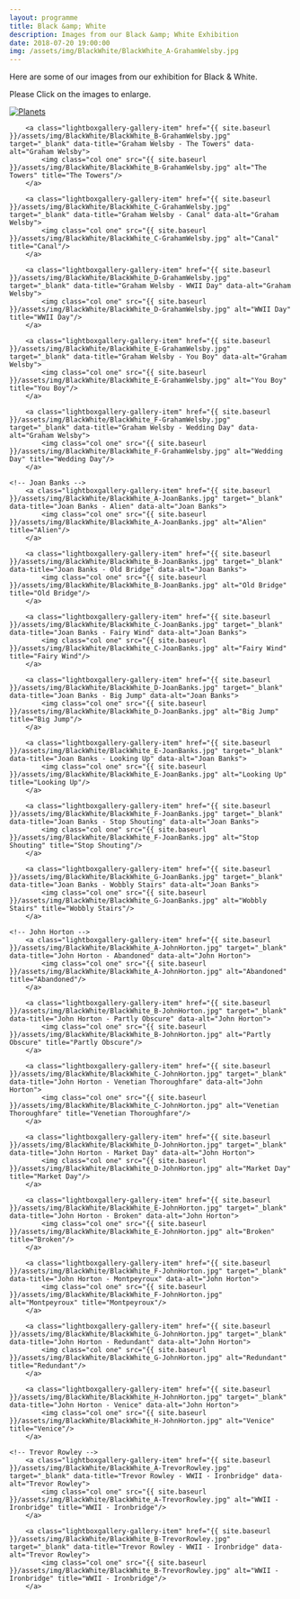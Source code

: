 ```yaml
---
layout: programme
title: Black &amp; White
description: Images from our Black &amp; White Exhibition
date: 2018-07-20 19:00:00
img: /assets/img/BlackWhite/BlackWhite_A-GrahamWelsby.jpg
---
```


Here are some of our images from our exhibition for Black &amp; White. 

Please Click on the images to enlarge.

<div class="lightboxgallery-gallery">
	<!-- Graham Welsby -->
		<a class="lightboxgallery-gallery-item" href="{{ site.baseurl }}/assets/img/BlackWhite/BlackWhite_A-GrahamWelsby.jpg" target="_blank" data-title="Graham Welsby - Planets" data-alt="Graham Welsby">	
			<img class="col one" src="{{ site.baseurl }}/assets/img/BlackWhite/BlackWhite_A-GrahamWelsby.jpg" alt="Planets" title="Planets"/>
		</a>

		<a class="lightboxgallery-gallery-item" href="{{ site.baseurl }}/assets/img/BlackWhite/BlackWhite_B-GrahamWelsby.jpg" target="_blank" data-title="Graham Welsby - The Towers" data-alt="Graham Welsby">	
			<img class="col one" src="{{ site.baseurl }}/assets/img/BlackWhite/BlackWhite_B-GrahamWelsby.jpg" alt="The Towers" title="The Towers"/>
		</a>

		<a class="lightboxgallery-gallery-item" href="{{ site.baseurl }}/assets/img/BlackWhite/BlackWhite_C-GrahamWelsby.jpg" target="_blank" data-title="Graham Welsby - Canal" data-alt="Graham Welsby">	
			<img class="col one" src="{{ site.baseurl }}/assets/img/BlackWhite/BlackWhite_C-GrahamWelsby.jpg" alt="Canal" title="Canal"/>
		</a>

		<a class="lightboxgallery-gallery-item" href="{{ site.baseurl }}/assets/img/BlackWhite/BlackWhite_D-GrahamWelsby.jpg" target="_blank" data-title="Graham Welsby - WWII Day" data-alt="Graham Welsby">	
			<img class="col one" src="{{ site.baseurl }}/assets/img/BlackWhite/BlackWhite_D-GrahamWelsby.jpg" alt="WWII Day" title="WWII Day"/>
		</a>

		<a class="lightboxgallery-gallery-item" href="{{ site.baseurl }}/assets/img/BlackWhite/BlackWhite_E-GrahamWelsby.jpg" target="_blank" data-title="Graham Welsby - You Boy" data-alt="Graham Welsby">	
			<img class="col one" src="{{ site.baseurl }}/assets/img/BlackWhite/BlackWhite_E-GrahamWelsby.jpg" alt="You Boy" title="You Boy"/>
		</a>

		<a class="lightboxgallery-gallery-item" href="{{ site.baseurl }}/assets/img/BlackWhite/BlackWhite_F-GrahamWelsby.jpg" target="_blank" data-title="Graham Welsby - Wedding Day" data-alt="Graham Welsby">	
			<img class="col one" src="{{ site.baseurl }}/assets/img/BlackWhite/BlackWhite_F-GrahamWelsby.jpg" alt="Wedding Day" title="Wedding Day"/>
		</a>

	<!-- Joan Banks -->
		<a class="lightboxgallery-gallery-item" href="{{ site.baseurl }}/assets/img/BlackWhite/BlackWhite_A-JoanBanks.jpg" target="_blank" data-title="Joan Banks - Alien" data-alt="Joan Banks">	
			<img class="col one" src="{{ site.baseurl }}/assets/img/BlackWhite/BlackWhite_A-JoanBanks.jpg" alt="Alien" title="Alien"/>
		</a>

		<a class="lightboxgallery-gallery-item" href="{{ site.baseurl }}/assets/img/BlackWhite/BlackWhite_B-JoanBanks.jpg" target="_blank" data-title="Joan Banks - Old Bridge" data-alt="Joan Banks">	
			<img class="col one" src="{{ site.baseurl }}/assets/img/BlackWhite/BlackWhite_B-JoanBanks.jpg" alt="Old Bridge" title="Old Bridge"/>
		</a>

		<a class="lightboxgallery-gallery-item" href="{{ site.baseurl }}/assets/img/BlackWhite/BlackWhite_C-JoanBanks.jpg" target="_blank" data-title="Joan Banks - Fairy Wind" data-alt="Joan Banks">	
			<img class="col one" src="{{ site.baseurl }}/assets/img/BlackWhite/BlackWhite_C-JoanBanks.jpg" alt="Fairy Wind" title="Fairy Wind"/>
		</a>

		<a class="lightboxgallery-gallery-item" href="{{ site.baseurl }}/assets/img/BlackWhite/BlackWhite_D-JoanBanks.jpg" target="_blank" data-title="Joan Banks - Big Jump" data-alt="Joan Banks">	
			<img class="col one" src="{{ site.baseurl }}/assets/img/BlackWhite/BlackWhite_D-JoanBanks.jpg" alt="Big Jump" title="Big Jump"/>
		</a>

		<a class="lightboxgallery-gallery-item" href="{{ site.baseurl }}/assets/img/BlackWhite/BlackWhite_E-JoanBanks.jpg" target="_blank" data-title="Joan Banks - Looking Up" data-alt="Joan Banks">	
			<img class="col one" src="{{ site.baseurl }}/assets/img/BlackWhite/BlackWhite_E-JoanBanks.jpg" alt="Looking Up" title="Looking Up"/>
		</a>

		<a class="lightboxgallery-gallery-item" href="{{ site.baseurl }}/assets/img/BlackWhite/BlackWhite_F-JoanBanks.jpg" target="_blank" data-title="Joan Banks - Stop Shouting" data-alt="Joan Banks">	
			<img class="col one" src="{{ site.baseurl }}/assets/img/BlackWhite/BlackWhite_F-JoanBanks.jpg" alt="Stop Shouting" title="Stop Shouting"/>
		</a>

		<a class="lightboxgallery-gallery-item" href="{{ site.baseurl }}/assets/img/BlackWhite/BlackWhite_G-JoanBanks.jpg" target="_blank" data-title="Joan Banks - Wobbly Stairs" data-alt="Joan Banks">	
			<img class="col one" src="{{ site.baseurl }}/assets/img/BlackWhite/BlackWhite_G-JoanBanks.jpg" alt="Wobbly Stairs" title="Wobbly Stairs"/>
		</a>

	<!-- John Horton -->
		<a class="lightboxgallery-gallery-item" href="{{ site.baseurl }}/assets/img/BlackWhite/BlackWhite_A-JohnHorton.jpg" target="_blank" data-title="John Horton - Abandoned" data-alt="John Horton">	
			<img class="col one" src="{{ site.baseurl }}/assets/img/BlackWhite/BlackWhite_A-JohnHorton.jpg" alt="Abandoned" title="Abandoned"/>
		</a>

		<a class="lightboxgallery-gallery-item" href="{{ site.baseurl }}/assets/img/BlackWhite/BlackWhite_B-JohnHorton.jpg" target="_blank" data-title="John Horton - Partly Obscure" data-alt="John Horton">	
			<img class="col one" src="{{ site.baseurl }}/assets/img/BlackWhite/BlackWhite_B-JohnHorton.jpg" alt="Partly Obscure" title="Partly Obscure"/>
		</a>

		<a class="lightboxgallery-gallery-item" href="{{ site.baseurl }}/assets/img/BlackWhite/BlackWhite_C-JohnHorton.jpg" target="_blank" data-title="John Horton - Venetian Thoroughfare" data-alt="John Horton">	
			<img class="col one" src="{{ site.baseurl }}/assets/img/BlackWhite/BlackWhite_C-JohnHorton.jpg" alt="Venetian Thoroughfare" title="Venetian Thoroughfare"/>
		</a>

		<a class="lightboxgallery-gallery-item" href="{{ site.baseurl }}/assets/img/BlackWhite/BlackWhite_D-JohnHorton.jpg" target="_blank" data-title="John Horton - Market Day" data-alt="John Horton">	
			<img class="col one" src="{{ site.baseurl }}/assets/img/BlackWhite/BlackWhite_D-JohnHorton.jpg" alt="Market Day" title="Market Day"/>
		</a>

		<a class="lightboxgallery-gallery-item" href="{{ site.baseurl }}/assets/img/BlackWhite/BlackWhite_E-JohnHorton.jpg" target="_blank" data-title="John Horton - Broken" data-alt="John Horton">	
			<img class="col one" src="{{ site.baseurl }}/assets/img/BlackWhite/BlackWhite_E-JohnHorton.jpg" alt="Broken" title="Broken"/>
		</a>

		<a class="lightboxgallery-gallery-item" href="{{ site.baseurl }}/assets/img/BlackWhite/BlackWhite_F-JohnHorton.jpg" target="_blank" data-title="John Horton - Montpeyroux" data-alt="John Horton">	
			<img class="col one" src="{{ site.baseurl }}/assets/img/BlackWhite/BlackWhite_F-JohnHorton.jpg" alt="Montpeyroux" title="Montpeyroux"/>
		</a>

		<a class="lightboxgallery-gallery-item" href="{{ site.baseurl }}/assets/img/BlackWhite/BlackWhite_G-JohnHorton.jpg" target="_blank" data-title="John Horton - Redundant" data-alt="John Horton">	
			<img class="col one" src="{{ site.baseurl }}/assets/img/BlackWhite/BlackWhite_G-JohnHorton.jpg" alt="Redundant" title="Redundant"/>
		</a>

		<a class="lightboxgallery-gallery-item" href="{{ site.baseurl }}/assets/img/BlackWhite/BlackWhite_H-JohnHorton.jpg" target="_blank" data-title="John Horton - Venice" data-alt="John Horton">	
			<img class="col one" src="{{ site.baseurl }}/assets/img/BlackWhite/BlackWhite_H-JohnHorton.jpg" alt="Venice" title="Venice"/>
		</a>

	<!-- Trevor Rowley -->
		<a class="lightboxgallery-gallery-item" href="{{ site.baseurl }}/assets/img/BlackWhite/BlackWhite_A-TrevorRowley.jpg" target="_blank" data-title="Trevor Rowley - WWII - Ironbridge" data-alt="Trevor Rowley">	
			<img class="col one" src="{{ site.baseurl }}/assets/img/BlackWhite/BlackWhite_A-TrevorRowley.jpg" alt="WWII - Ironbridge" title="WWII - Ironbridge"/>
		</a>

		<a class="lightboxgallery-gallery-item" href="{{ site.baseurl }}/assets/img/BlackWhite/BlackWhite_B-TrevorRowley.jpg" target="_blank" data-title="Trevor Rowley - WWII - Ironbridge" data-alt="Trevor Rowley">	
			<img class="col one" src="{{ site.baseurl }}/assets/img/BlackWhite/BlackWhite_B-TrevorRowley.jpg" alt="WWII - Ironbridge" title="WWII - Ironbridge"/>
		</a>


</div>